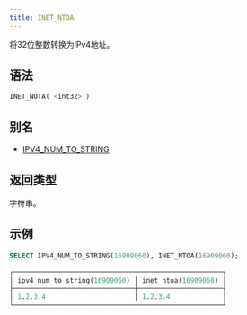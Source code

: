 ```yaml
---
title: INET_NTOA
---
```


将32位整数转换为IPv4地址。

## 语法

```sql
INET_NOTA( <int32> )
```

## 别名

- [IPV4_NUM_TO_STRING](ipv4-num-to-string.md)

## 返回类型

字符串。

## 示例

```sql
SELECT IPV4_NUM_TO_STRING(16909060), INET_NTOA(16909060);

┌────────────────────────────────────────────────────┐
│ ipv4_num_to_string(16909060) │ inet_ntoa(16909060) │
├──────────────────────────────┼─────────────────────┤
│ 1.2.3.4                      │ 1.2.3.4             │
└────────────────────────────────────────────────────┘
```